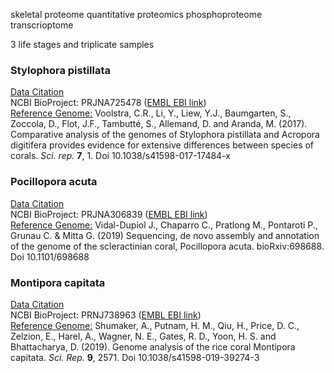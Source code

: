 skeletal proteome
quantitative proteomics
phosphoproteome
transcrioptome

3 life stages and triplicate samples

### Stylophora pistillata  
[Data Citation]()  
NCBI BioProject: PRJNA725478 ([EMBL EBI link](https://www.ebi.ac.uk/ena/browser/view/PRJNA725478))  
[Reference Genome:](http://spis.reefgenomics.org/download/) Voolstra, C.R., Li, Y., Liew, Y.J., Baumgarten, S., Zoccola, D., Flot, J.F., Tambutté, S., Allemand, D. and Aranda, M. (2017). Comparative analysis of the genomes of Stylophora pistillata and Acropora digitifera provides evidence for extensive differences between species of corals. *Sci. rep.* **7**, 1. Doi 10.1038/s41598-017-17484-x

### Pocillopora acuta  
[Data Citation]()  
NCBI BioProject: PRJNA306839 ([EMBL EBI link](https://www.ebi.ac.uk/ena/browser/view/PRJNA306839))  
[Reference Genome:](http://ihpe.univ-perp.fr/telechargement/Data_to_downoload.rar) Vidal-Dupiol J., Chaparro C., Pratlong M., Pontaroti P., Grunau C. & Mitta G. (2019) Sequencing, de novo assembly and annotation of the genome of the scleractinian coral, Pocillopora acuta. bioRxiv:698688. Doi 10.1101/698688

### Montipora capitata  
[Data Citation]()  
NCBI BioProject: PRNJ738963 ([EMBL EBI link](https://www.ebi.ac.uk/ena/browser/view/PRJNA738963))  
[Reference Genome:](http://cyanophora.rutgers.edu/montipora/) Shumaker, A., Putnam, H. M., Qiu, H., Price, D. C., Zelzion, E., Harel, A., Wagner, N. E., Gates, R. D., Yoon, H. S. and Bhattacharya, D. (2019). Genome analysis of the rice coral Montipora capitata. *Sci. Rep.* **9**, 2571. Doi 10.1038/s41598-019-39274-3
